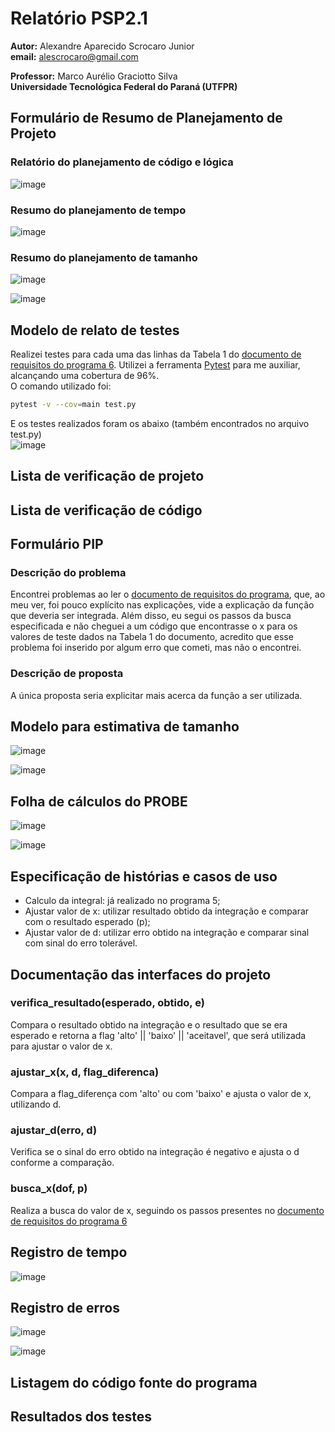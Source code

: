 # Relatório PSP2.1

**Autor:** Alexandre Aparecido Scrocaro Junior \
**email:** alescrocaro@gmail.com

**Professor:** Marco Aurélio Graciotto Silva\
**Universidade Tecnológica Federal do Paraná (UTFPR)**

## Formulário de Resumo de Planejamento de Projeto
### Relatório do planejamento de código e lógica
![image](https://user-images.githubusercontent.com/37521313/197648190-bb8d4c0f-c590-4fbc-9b65-9683d2dc329f.png)


### Resumo do planejamento de tempo
![image](https://user-images.githubusercontent.com/37521313/197647745-d5276d04-6b9a-4530-8a35-62f071758935.png)


### Resumo do planejamento de tamanho
![image](https://user-images.githubusercontent.com/37521313/197652236-929e3cd4-c5bb-42d0-bbae-3d13ebc4c98a.png)


![image](https://user-images.githubusercontent.com/37521313/197652290-a2872060-02e8-4bee-ac78-7c0f8518422f.png)



## Modelo de relato de testes
Realizei testes para cada uma das linhas da Tabela 1 do [documento de requisitos do programa 6](https://github.com/magsilva/psp-training/blob/master/Activity-PSP2.1/ASGKIT%20PROG6.pdf). Utilizei a ferramenta [Pytest](https://docs.pytest.org/) para me auxiliar, alcançando uma cobertura de 96%.\
O comando utilizado foi:

```bash
pytest -v --cov=main test.py 
```

E os testes realizados foram os abaixo (também encontrados no arquivo test.py)\
![image](https://user-images.githubusercontent.com/37521313/197649315-3f255f15-57db-4d49-b95c-641102b70d70.png)



## Lista de verificação de projeto



## Lista de verificação de código



## Formulário PIP

### Descrição do problema
Encontrei problemas ao ler o [documento de requisitos do programa](https://github.com/magsilva/psp-training/blob/master/Activity-PSP2.1/ASGKIT%20PROG6.pdf), que, ao meu ver, foi pouco explícito nas explicações, vide a explicação da função que deveria ser integrada. Além disso, eu segui os passos da busca especificada e não cheguei a um código que encontrasse o x para os valores de teste dados na Tabela 1 do documento, acredito que esse problema foi inserido por algum erro que cometi, mas não o encontrei.

### Descrição de proposta
A única proposta seria explicitar mais acerca da função a ser utilizada.



## Modelo para estimativa de tamanho
![image](https://user-images.githubusercontent.com/37521313/197647801-8cc18fdb-8fb6-4422-b8e8-0326fe4f996b.png)


![image](https://user-images.githubusercontent.com/37521313/197647936-470ee19b-9267-4c49-8ddf-bff8cedef803.png)



## Folha de cálculos do PROBE
![image](https://user-images.githubusercontent.com/37521313/197650485-8be2d662-32a6-4b4c-83f9-7fbee3d35093.png)

![image](https://user-images.githubusercontent.com/37521313/197650518-0c1d7051-3618-4fdd-b706-4753827d5112.png)



## Especificação de histórias e casos de uso
- Calculo da integral: já realizado no programa 5;
- Ajustar valor de x: utilizar resultado obtido da integração e comparar com o resultado esperado (p);
- Ajustar valor de d: utilizar erro obtido na integração e comparar sinal com sinal do erro tolerável.



## Documentação das interfaces do projeto

### verifica_resultado(esperado, obtido, e)
Compara o resultado obtido na integração e o resultado que se era esperado e retorna a flag 'alto' || 'baixo' || 'aceitavel', que será utilizada para ajustar o valor de x.

### ajustar_x(x, d, flag_diferenca)
Compara a flag_diferença com 'alto' ou com 'baixo' e ajusta o valor de x, utilizando d.

### ajustar_d(erro, d)
Verifica se o sinal do erro obtido na integração é negativo e ajusta o d conforme a comparação. 

### busca_x(dof, p)
Realiza a busca do valor de x, seguindo os passos presentes no [documento de requisitos do programa 6](https://github.com/magsilva/psp-training/blob/master/Activity-PSP2.1/ASGKIT%20PROG6.pdf)


## Registro de tempo
![image](https://user-images.githubusercontent.com/37521313/197652045-1255c50c-3a74-4ae4-b8bf-f529d2ee194e.png)



## Registro de erros
![image](https://user-images.githubusercontent.com/37521313/197651914-1d8c8ec6-1887-4fe7-b5a0-03e912479859.png)


![image](https://user-images.githubusercontent.com/37521313/197651925-d3e95f8c-479d-4667-b41b-692d88edc965.png)



## Listagem do código fonte do programa



## Resultados dos testes


